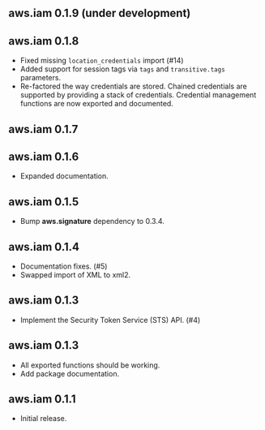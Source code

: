 ## aws.iam 0.1.9 (under development)

## aws.iam 0.1.8

* Fixed missing `location_credentials` import (#14)
* Added support for session tags via `tags` and `transitive.tags` parameters.
* Re-factored the way credentials are stored. Chained credentials are
  supported by providing a stack of credentials. Credential
  management functions are now exported and documented.

## aws.iam 0.1.7

## aws.iam 0.1.6

* Expanded documentation.

## aws.iam 0.1.5

* Bump **aws.signature** dependency to 0.3.4.

## aws.iam 0.1.4

* Documentation fixes. (#5)
* Swapped import of XML to xml2.

## aws.iam 0.1.3

* Implement the Security Token Service (STS) API. (#4)

## aws.iam 0.1.3

* All exported functions should be working.
* Add package documentation.

## aws.iam 0.1.1

* Initial release.
